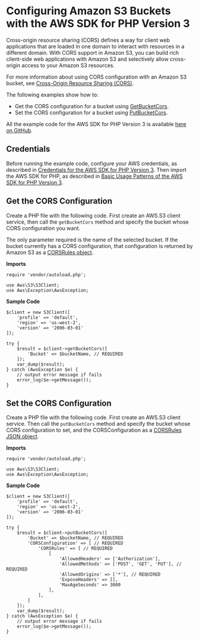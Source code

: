 # Configuring Amazon S3 Buckets with the AWS SDK for PHP Version 3<a name="s3-examples-configuring-a-bucket"></a>

Cross\-origin resource sharing \(CORS\) defines a way for client web applications that are loaded in one domain to interact with resources in a different domain\. With CORS support in Amazon S3, you can build rich client\-side web applications with Amazon S3 and selectively allow cross\-origin access to your Amazon S3 resources\.

For more information about using CORS configuration with an Amazon S3 bucket, see [Cross\-Origin Resource Sharing \(CORS\)](https://docs.aws.amazon.com/AmazonS3/latest/dev/cors.html)\.

The following examples show how to:
+ Get the CORS configuration for a bucket using [GetBucketCors](https://docs.aws.amazon.com/aws-sdk-php/v3/api/api-s3-2006-03-01.html#getbucketcors)\.
+ Set the CORS configuration for a bucket using [PutBucketCors](https://docs.aws.amazon.com/aws-sdk-php/v3/api/api-s3-2006-03-01.html#putbucketcors)\.

All the example code for the AWS SDK for PHP Version 3 is available [here on GitHub](https://github.com/awsdocs/aws-doc-sdk-examples/tree/master/php/example_code)\.

## Credentials<a name="credentials"></a>

Before running the example code, configure your AWS credentials, as described in [Credentials for the AWS SDK for PHP Version 3](guide_credentials.md)\. Then import the AWS SDK for PHP, as described in [Basic Usage Patterns of the AWS SDK for PHP Version 3](getting-started_basic-usage.md)\.

## Get the CORS Configuration<a name="get-the-cors-configuration"></a>

Create a PHP file with the following code\. First create an AWS\.S3 client service, then call the `getBucketCors` method and specify the bucket whose CORS configuration you want\.

The only parameter required is the name of the selected bucket\. If the bucket currently has a CORS configuration, that configuration is returned by Amazon S3 as a [CORSRules object](https://docs.aws.amazon.com/aws-sdk-php/v3/api/api-s3-2006-03-01.html#shape-corsrule)\.

 **Imports** 

```
require 'vendor/autoload.php';

use Aws\S3\S3Client;  
use Aws\Exception\AwsException;
```

 **Sample Code** 

```
$client = new S3Client([
    'profile' => 'default',
    'region' => 'us-west-2',
    'version' => '2006-03-01'
]);

try {
    $result = $client->getBucketCors([
        'Bucket' => $bucketName, // REQUIRED
    ]);
    var_dump($result);
} catch (AwsException $e) {
    // output error message if fails
    error_log($e->getMessage());
}
```

## Set the CORS Configuration<a name="set-the-cors-configuration"></a>

Create a PHP file with the following code\. First create an AWS\.S3 client service\. Then call the `putBucketCors` method and specify the bucket whose CORS configuration to set, and the CORSConfiguration as a [CORSRules JSON object](https://docs.aws.amazon.com/aws-sdk-php/v3/api/api-s3-2006-03-01.html#shape-corsrule)\.

 **Imports** 

```
require 'vendor/autoload.php';

use Aws\S3\S3Client;  
use Aws\Exception\AwsException;
```

 **Sample Code** 

```
$client = new S3Client([
    'profile' => 'default',
    'region' => 'us-west-2',
    'version' => '2006-03-01'
]);

try {
    $result = $client->putBucketCors([
        'Bucket' => $bucketName, // REQUIRED
        'CORSConfiguration' => [ // REQUIRED
            'CORSRules' => [ // REQUIRED
                [
                    'AllowedHeaders' => ['Authorization'],
                    'AllowedMethods' => ['POST', 'GET', 'PUT'], // REQUIRED
                    'AllowedOrigins' => ['*'], // REQUIRED
                    'ExposeHeaders' => [],
                    'MaxAgeSeconds' => 3000
                ],
            ],
        ]
    ]);
    var_dump($result);
} catch (AwsException $e) {
    // output error message if fails
    error_log($e->getMessage());
}
```